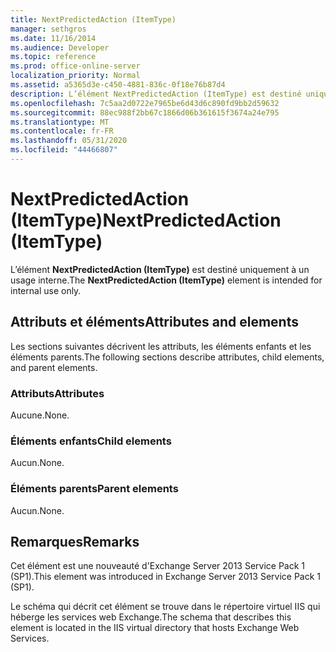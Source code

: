```yaml
---
title: NextPredictedAction (ItemType)
manager: sethgros
ms.date: 11/16/2014
ms.audience: Developer
ms.topic: reference
ms.prod: office-online-server
localization_priority: Normal
ms.assetid: a5365d3e-c450-4881-836c-0f18e76b87d4
description: L’élément NextPredictedAction (ItemType) est destiné uniquement à un usage interne.
ms.openlocfilehash: 7c5aa2d0722e7965be6d43d6c890fd9bb2d59632
ms.sourcegitcommit: 88ec988f2bb67c1866d06b361615f3674a24e795
ms.translationtype: MT
ms.contentlocale: fr-FR
ms.lasthandoff: 05/31/2020
ms.locfileid: "44466807"
---
```

# <a name="nextpredictedaction-itemtype"></a><span data-ttu-id="92d21-103">NextPredictedAction (ItemType)</span><span class="sxs-lookup"><span data-stu-id="92d21-103">NextPredictedAction (ItemType)</span></span>

<span data-ttu-id="92d21-104">L’élément **NextPredictedAction (ItemType)** est destiné uniquement à un usage interne.</span><span class="sxs-lookup"><span data-stu-id="92d21-104">The **NextPredictedAction (ItemType)** element is intended for internal use only.</span></span> 

## <a name="attributes-and-elements"></a><span data-ttu-id="92d21-105">Attributs et éléments</span><span class="sxs-lookup"><span data-stu-id="92d21-105">Attributes and elements</span></span>

<span data-ttu-id="92d21-106">Les sections suivantes décrivent les attributs, les éléments enfants et les éléments parents.</span><span class="sxs-lookup"><span data-stu-id="92d21-106">The following sections describe attributes, child elements, and parent elements.</span></span>
  
### <a name="attributes"></a><span data-ttu-id="92d21-107">Attributs</span><span class="sxs-lookup"><span data-stu-id="92d21-107">Attributes</span></span>

<span data-ttu-id="92d21-108">Aucune.</span><span class="sxs-lookup"><span data-stu-id="92d21-108">None.</span></span>
  
### <a name="child-elements"></a><span data-ttu-id="92d21-109">Éléments enfants</span><span class="sxs-lookup"><span data-stu-id="92d21-109">Child elements</span></span>

<span data-ttu-id="92d21-110">Aucun.</span><span class="sxs-lookup"><span data-stu-id="92d21-110">None.</span></span>
  
### <a name="parent-elements"></a><span data-ttu-id="92d21-111">Éléments parents</span><span class="sxs-lookup"><span data-stu-id="92d21-111">Parent elements</span></span>

<span data-ttu-id="92d21-112">Aucun.</span><span class="sxs-lookup"><span data-stu-id="92d21-112">None.</span></span>
  
## <a name="remarks"></a><span data-ttu-id="92d21-113">Remarques</span><span class="sxs-lookup"><span data-stu-id="92d21-113">Remarks</span></span>

<span data-ttu-id="92d21-114">Cet élément est une nouveauté d'Exchange Server 2013 Service Pack 1 (SP1).</span><span class="sxs-lookup"><span data-stu-id="92d21-114">This element was introduced in Exchange Server 2013 Service Pack 1 (SP1).</span></span>
  
<span data-ttu-id="92d21-115">Le schéma qui décrit cet élément se trouve dans le répertoire virtuel IIS qui héberge les services web Exchange.</span><span class="sxs-lookup"><span data-stu-id="92d21-115">The schema that describes this element is located in the IIS virtual directory that hosts Exchange Web Services.</span></span>
  

